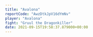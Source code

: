 ```yaml
---
title: "Avalona"
reportCode: "AwzDtkJpV16dYmNv"
player: "Avalona"
fight: "Gruul the Dragonkiller"
date: 2021-09-15T19:58:37.879000+00:00
---
```

